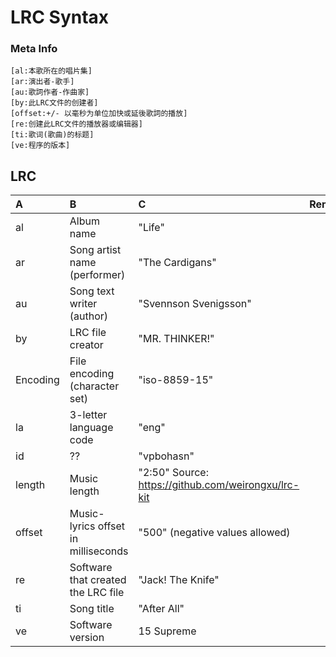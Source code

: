 LRC Syntax
==========



### Meta Info

```
[al:本歌所在的唱片集]
[ar:演出者-歌手]
[au:歌詞作者-作曲家]
[by:此LRC文件的创建者]
[offset:+/- 以毫秒为单位加快或延後歌詞的播放]
[re:创建此LRC文件的播放器或编辑器]
[ti:歌词(歌曲)的标题]
[ve:程序的版本]
```

## LRC

| A        | B                                   | C                                                   | Remark |
| :------- | :---------------------------------- | :-------------------------------------------------- | :----- |
| al       | Album name                          | "Life"                                              |
| ar       | Song artist name (performer)        | "The Cardigans"                                     |
| au       | Song text writer (author)           | "Svennson Svenigsson"                               |
| by       | LRC file creator                    | "MR. THINKER!"                                      |
| Encoding | File encoding (character set)       | "iso-8859-15"                                       |
| la       | 3-letter language code              | "eng"                                               |
| id       | ??                                  | "vpbohasn"                                          |
| length   | Music length                        | "2:50" Source: https://github.com/weirongxu/lrc-kit |
| offset   | Music-lyrics offset in milliseconds | "500" (negative values allowed)                     |
| re       | Software that created the LRC file  | "Jack! The Knife"                                   |
| ti       | Song title                          | "After All"                                         |
| ve       | Software version                    | 15 Supreme                                          |